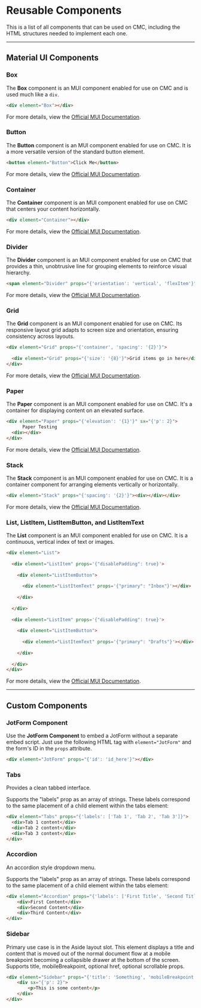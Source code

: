 # Reusable Components

This is a list of all components that can be used on CMC, including the HTML structures needed to implement each one.

---

## Material UI Components

### Box

The **Box** component is an MUI component enabled for use on CMC and is used much like a `div`.

```html
<div element="Box"></div>
```

For more details, view the [Official MUI Documentation](https://mui.com/material-ui/react-box/).

### Button

The **Button** component is an MUI component enabled for use on CMC. It is a more versatile version of the standard button element.

```html
<button element="Button">Click Me</button>
```

For more details, view the [Official MUI Documentation](https://mui.com/material-ui/react-button/).

### Container

The **Container** component is an MUI component enabled for use on CMC that centers your content horizontally.

```html
<div element="Container"></div>
```

For more details, view the [Official MUI Documentation](https://mui.com/material-ui/react-container/).

### Divider

The **Divider** component is an MUI component enabled for use on CMC that provides a thin, unobtrusive line for grouping elements to reinforce visual hierarchy.

```html
<span element="Divider" props="{'orientation': 'vertical', 'flexItem'}"></span>
```

For more details, view the [Official MUI Documentation](https://mui.com/material-ui/react-divider/).

### Grid

The **Grid** component is an MUI component enabled for use on CMC. Its responsive layout grid adapts to screen size and orientation, ensuring consistency across layouts.

```html
<div element="Grid" props="{'container', 'spacing': '{2}'}">
     
  <div element="Grid" props="{'size': '{8}'}">Grid items go in here</div>
</div>
```

For more details, view the [Official MUI Documentation](https://mui.com/material-ui/react-grid/).

### Paper

The **Paper** component is an MUI component enabled for use on CMC. It's a container for displaying content on an elevated surface.

```html
<div element="Paper" props="{'elevation': '{1}'}" sx="{'p': 2}">
      Paper Testing
  <div></div>
</div>
```

For more details, view the [Official MUI Documentation](https://mui.com/material-ui/react-paper/).

### Stack

The **Stack** component is an MUI component enabled for use on CMC. It is a container component for arranging elements vertically or horizontally.

```html
<div element="Stack" props="{'spacing': '{2}'}"><div></div></div>
```

For more details, view the [Official MUI Documentation](https://mui.com/material-ui/react-stack/).

### List, ListItem, ListItemButton, and ListItemText

The **List** component is an MUI component enabled for use on CMC. It is a continuous, vertical index of text or images.

```html
<div element="List">
   
  <div element="ListItem" props='{"disablePadding": true}'>
       
    <div element="ListItemButton">
           
      <div element="ListItemText" props='{"primary": "Inbox"}'></div>
         
    </div>
     
  </div>
   
  <div element="ListItem" props='{"disablePadding": true}'>
       
    <div element="ListItemButton">
           
      <div element="ListItemText" props='{"primary": "Drafts"}'></div>
         
    </div>
     
  </div>
</div>
```

For more details, view the [Official MUI Documentation](https://mui.com/material-ui/react-list/).

---

## Custom Components

### JotForm Component

Use the **JotForm Component** to embed a JotForm without a separate embed script. Just use the following HTML tag with `element="JotForm"` and the form's ID in the `props` attribute.

```html
<div element="JotForm" props="{'id': 'id_here'}"></div>
```

### Tabs

Provides a clean tabbed interface.

Supports the "labels" prop as an array of strings. These labels correspond to the same placement of a child element within the tabs element:

```html
<div element="Tabs" props="{'labels': ['Tab 1', 'Tab 2', 'Tab 3']}">
  <div>Tab 1 content</div>
  <div>Tab 2 content</div>
  <div>Tab 3 content</div>
</div>
```

### Accordion
An accordion style dropdown menu.

Supports the "labels" prop as an array of strings. These labels correspond to the same placement of a child element within the tabs element:

```html
<div element="Accordion" props="{'labels': ['First Title', 'Second Title', 'Third Title']}">
    <div>First Content</div>
    <div>Second Content</div>
    <div>Third Content</div>
</div>
```

### Sidebar
Primary use case is in the Aside layout slot. This element displays a title and content that is moved out of the normal document flow at a mobile breakpoint becoming a collapsible drawer at the bottom of the screen. Supports title, mobileBreakpoint, optional href, optional scrollable props.

```html
<div element="Sidebar" props="{'title': 'Something', 'mobileBreakpoint': 'md', 'scrollable': false, 'href': '#'}">
    <div sx="{'p': 2}">
        <p>This is some content</p>
    </div>
</div>
```